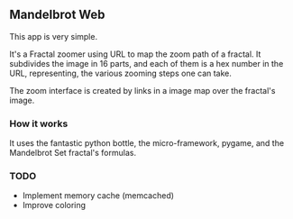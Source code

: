 ## Mandelbrot Web

This app is very simple.

It's a Fractal zoomer using URL to map the zoom path of a fractal. It
subdivides the image in 16 parts, and each of them is a hex number in the URL,
representing, the various zooming steps one can take.

The zoom interface is created by links in a image map over the fractal's image.

### How it works

It uses the fantastic python bottle, the micro-framework, pygame, and the
Mandelbrot Set fractal's formulas.

### TODO

* Implement memory cache (memcached)
* Improve coloring

